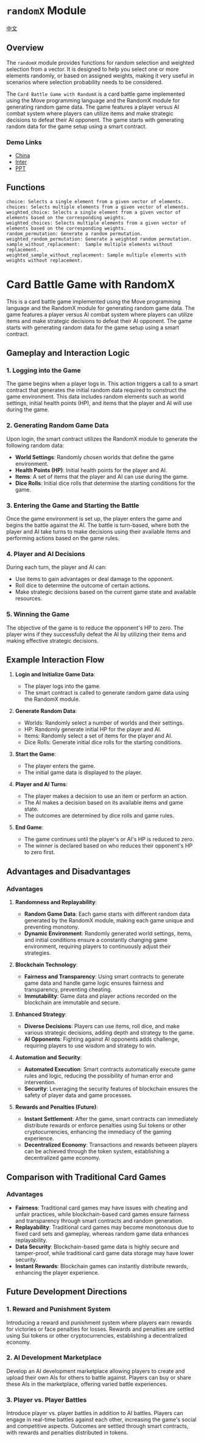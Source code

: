 # `randomX` Module

[中文](https://github.com/xiaodi007/random-x/blob/main/README-zh.md)
## Overview

The `randomX` module provides functions for random selection and weighted selection from a vector. It is designed to help you select one or more elements randomly, or based on assigned weights, making it very useful in scenarios where selection probability needs to be considered.



The `Card Battle Game with RandomX` is a card battle game implemented using the Move programming language and the RandomX module for generating random game data. The game features a player versus AI combat system where players can utilize items and make strategic decisions to defeat their AI opponent. The game starts with generating random data for the game setup using a smart contract.

### Demo Links
- [China](http://8.137.86.183:4037) 
- [Inter](http://randomx.vercel.app)
- [PPT](https://docs.google.com/presentation/d/1pNh-8yyhzkI2va3kr75IfAjIgiGfC7wE2AaZCCcQ1uc/edit?usp=sharing)

## Functions

```move
choice: Selects a single element from a given vector of elements.
choices: Selects multiple elements from a given vector of elements.
weighted_choice: Selects a single element from a given vector of elements based on the corresponding weights.
weighted_choices: Selects multiple elements from a given vector of elements based on the corresponding weights.
random_permutation: Generate a random permutation.
weighted_random_permutation: Generate a weighted random permutation.
sample_without_replacement:  Sample multiple elements without replacement.
weighted_sample_without_replacement: Sample multiple elements with weights without replacement.
```

# Card Battle Game with RandomX

This is a card battle game implemented using the Move programming language and the RandomX module for generating random game data. The game features a player versus AI combat system where players can utilize items and make strategic decisions to defeat their AI opponent. The game starts with generating random data for the game setup using a smart contract.

## Gameplay and Interaction Logic

### 1. Logging into the Game

The game begins when a player logs in. This action triggers a call to a smart contract that generates the initial random data required to construct the game environment. This data includes random elements such as world settings, initial health points (HP), and items that the player and AI will use during the game.

### 2. Generating Random Game Data

Upon login, the smart contract utilizes the RandomX module to generate the following random data:
- **World Settings**: Randomly chosen worlds that define the game environment.
- **Health Points (HP)**: Initial health points for the player and AI.
- **Items**: A set of items that the player and AI can use during the game.
- **Dice Rolls**: Initial dice rolls that determine the starting conditions for the game.

### 3. Entering the Game and Starting the Battle

Once the game environment is set up, the player enters the game and begins the battle against the AI. The battle is turn-based, where both the player and AI take turns to make decisions using their available items and performing actions based on the game rules.

### 4. Player and AI Decisions

During each turn, the player and AI can:
- Use items to gain advantages or deal damage to the opponent.
- Roll dice to determine the outcome of certain actions.
- Make strategic decisions based on the current game state and available resources.

### 5. Winning the Game

The objective of the game is to reduce the opponent's HP to zero. The player wins if they successfully defeat the AI by utilizing their items and making effective strategic decisions.

## Example Interaction Flow

1. **Login and Initialize Game Data**:
    - The player logs into the game.
    - The smart contract is called to generate random game data using the RandomX module.

2. **Generate Random Data**:
    - Worlds: Randomly select a number of worlds and their settings.
    - HP: Randomly generate initial HP for the player and AI.
    - Items: Randomly select a set of items for the player and AI.
    - Dice Rolls: Generate initial dice rolls for the starting conditions.

3. **Start the Game**:
    - The player enters the game.
    - The initial game data is displayed to the player.

4. **Player and AI Turns**:
    - The player makes a decision to use an item or perform an action.
    - The AI makes a decision based on its available items and game state.
    - The outcomes are determined by dice rolls and game rules.

5. **End Game**:
    - The game continues until the player's or AI's HP is reduced to zero.
    - The winner is declared based on who reduces their opponent's HP to zero first.

## Advantages and Disadvantages

### Advantages

1. **Randomness and Replayability**:
   - **Random Game Data**: Each game starts with different random data generated by the RandomX module, making each game unique and preventing monotony.
   - **Dynamic Environment**: Randomly generated world settings, items, and initial conditions ensure a constantly changing game environment, requiring players to continuously adjust their strategies.

2. **Blockchain Technology**:
   - **Fairness and Transparency**: Using smart contracts to generate game data and handle game logic ensures fairness and transparency, preventing cheating.
   - **Immutability**: Game data and player actions recorded on the blockchain are immutable and secure.

3. **Enhanced Strategy**:
   - **Diverse Decisions**: Players can use items, roll dice, and make various strategic decisions, adding depth and strategy to the game.
   - **AI Opponents**: Fighting against AI opponents adds challenge, requiring players to use wisdom and strategy to win.

4. **Automation and Security**:
   - **Automated Execution**: Smart contracts automatically execute game rules and logic, reducing the possibility of human error and intervention.
   - **Security**: Leveraging the security features of blockchain ensures the safety of player data and game processes.

5. **Rewards and Penalties (Future)**:
   - **Instant Settlement**: After the game, smart contracts can immediately distribute rewards or enforce penalties using Sui tokens or other cryptocurrencies, enhancing the immediacy of the gaming experience.
   - **Decentralized Economy**: Transactions and rewards between players can be achieved through the token system, establishing a decentralized game economy.


## Comparison with Traditional Card Games

### Advantages

- **Fairness**: Traditional card games may have issues with cheating and unfair practices, while blockchain-based card games ensure fairness and transparency through smart contracts and random generation.
- **Replayability**: Traditional card games may become monotonous due to fixed card sets and gameplay, whereas random game data enhances replayability.
- **Data Security**: Blockchain-based game data is highly secure and tamper-proof, while traditional card game data storage may have lower security.
- **Instant Rewards**: Blockchain games can instantly distribute rewards, enhancing the player experience.


## Future Development Directions

### 1. Reward and Punishment System

Introducing a reward and punishment system where players earn rewards for victories or face penalties for losses. Rewards and penalties are settled using Sui tokens or other cryptocurrencies, establishing a decentralized economy.

### 2. AI Development Marketplace

Develop an AI development marketplace allowing players to create and upload their own AIs for others to battle against. Players can buy or share these AIs in the marketplace, offering varied battle experiences.

### 3. Player vs. Player Battles

Introduce player vs. player battles in addition to AI battles. Players can engage in real-time battles against each other, increasing the game's social and competitive aspects. Outcomes are settled through smart contracts, with rewards and penalties distributed in tokens.

